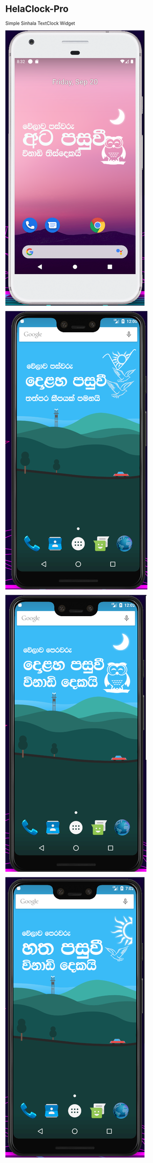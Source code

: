 # HelaClock-Pro
Simple Sinhala TextClock Widget 

![alt text](https://github.com/00sanoj00/HelaClock-Pro/blob/master/Image/Screenshot%20from%202019-09-20%2020-32-34.png?raw=true)

![alt text](https://github.com/00sanoj00/HelaClock-Pro/blob/master/Image/Screenshot%20from%202019-09-15%2023-56-25.png?raw=true)

![alt text](https://github.com/00sanoj00/HelaClock-Pro/blob/master/Image/Screenshot%20from%202019-09-15%2023-59-06.png?raw=true)

![alt text](https://github.com/00sanoj00/HelaClock-Pro/blob/master/Image/Screenshot%20from%202019-09-15%2023-59-49.png?raw=true)
